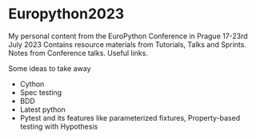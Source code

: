 # Europython2023
My personal content from the EuroPython Conference in Prague 17-23rd July 2023
Contains resource materials from Tutorials, Talks and Sprints. Notes from Conference talks. Useful links.

Some ideas to take away

* Cython
* Spec testing
* BDD
* Latest python
* Pytest and its features like parameterized fixtures, Property-based testing with Hypothesis
